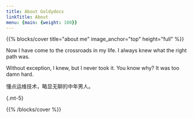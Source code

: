 ```yaml
---
title: About Goldydocs
linkTitle: About
menu: {main: {weight: 100}}
---
```



{{% blocks/cover title="about me" image_anchor="top" height="full" %}}

Now I have come to the crossroads in my life. I always knew what the right path was.

Without exception, I knew, but I never took it. You know why? It was too damn hard.

懂点运维技术，略显无聊的中年男人。

{.mt-5}


{{% /blocks/cover %}}



<!-- Google tag (gtag.js) -->
<script async src="https://www.googletagmanager.com/gtag/js?id=G-MJFCJQTQ0G"></script>
<script>
  window.dataLayer = window.dataLayer || [];
  function gtag(){dataLayer.push(arguments);}
  gtag('js', new Date());

  gtag('config', 'G-MJFCJQTQ0G');
</script>